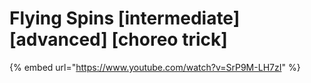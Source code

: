 # Flying Spins \[intermediate] \[advanced] \[choreo trick]

{% embed url="https://www.youtube.com/watch?v=SrP9M-LH7zI" %}
